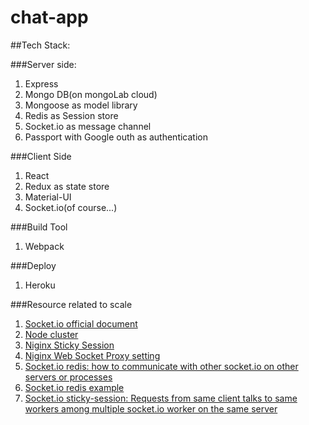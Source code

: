 # chat-app


##Tech Stack:

###Server side:
1. Express
2. Mongo DB(on mongoLab cloud)
3. Mongoose as model library
4. Redis as Session store
5. Socket.io as message channel
6. Passport with Google outh as authentication

###Client Side
1. React
2. Redux as state store
3. Material-UI
4. Socket.io(of course...)

###Build Tool
1. Webpack

###Deploy
1. Heroku

###Resource related to scale

1. [Socket.io official document](http://socket.io/docs/using-multiple-nodes/)
2. [Node cluster](https://github.com/indutny/sticky-session)
3. [Niginx Sticky Session](http://nginx.org/en/docs/http/ngx_http_upstream_module.html#sticky)
4. [Niginx Web Socket Proxy setting](http://nginx.org/en/docs/http/websocket.html)
4. [Socket.io redis: how to communicate with other socket.io on other servers or processes](https://github.com/stoshiya/socket.io-redis-sample)
5. [Socket.io redis example](https://github.com/stoshiya/socket.io-redis-sample)
6. [Socket.io sticky-session: Requests from same client talks to same workers among multiple socket.io worker on the same server ](https://github.com/indutny/sticky-session)
